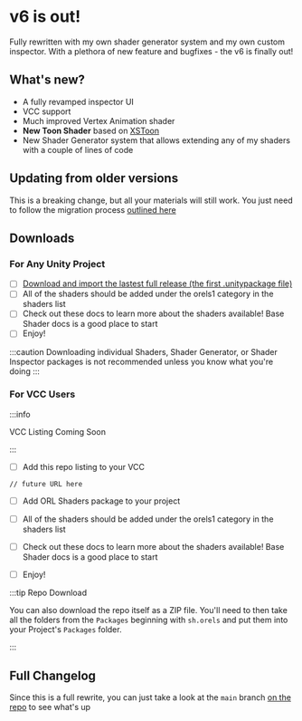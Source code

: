 # v6 is out!

Fully rewritten with my own shader generator system and my own custom inspector. With a plethora of new feature and bugfixes - the v6 is finally out!

## What's new?

- A fully revamped inspector UI
- VCC support
- Much improved Vertex Animation shader
- **New Toon Shader** based on [XSToon](https://github.com/Xiexe/Xiexes-Unity-Shaders)
- New Shader Generator system that allows extending any of my shaders with a couple of lines of code

## Updating from older versions

This is a breaking change, but all your materials will still work. You just need to follow the migration process [outlined here](/docs/migration/any-to-v6)

## Downloads

### For Any Unity Project

- [ ] [Download and import the lastest full release (the first .unitypackage file)](https://github.com/orels1/orels-Unity-Shaders/releases)
- [ ] All of the shaders should be added under the orels1 category in the shaders list
- [ ] Check out these docs to learn more about the shaders available! Base Shader docs is a good place to start
- [ ] Enjoy!

:::caution
Downloading individual Shaders, Shader Generator, or Shader Inspector packages is not recommended unless you know what you're doing
:::

### For VCC Users

:::info

VCC Listing Coming Soon

:::

- [ ] Add this repo listing to your VCC
```
// future URL here
```
- [ ] Add ORL Shaders package to your project
- [ ] All of the shaders should be added under the orels1 category in the shaders list
- [ ] Check out these docs to learn more about the shaders available! Base Shader docs is a good place to start
- [ ] Enjoy!


:::tip Repo Download

You can also download the repo itself as a ZIP file. You'll need to then take all the folders from the `Packages` beginning with `sh.orels` and put them into your Project's `Packages` folder.

:::

## Full Changelog

Since this is a full rewrite, you can just take a look at the `main` branch [on the repo](https://github.com/orels1/orels-unity-shaders) to see what's up
